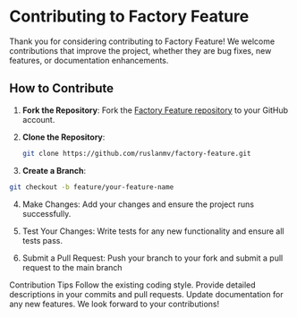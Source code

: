 # Contributing to Factory Feature

Thank you for considering contributing to Factory Feature! We welcome contributions that improve the project, whether they are bug fixes, new features, or documentation enhancements.

## How to Contribute

1. **Fork the Repository**: Fork the [Factory Feature repository](https://github.com/ruslanmv/factory-feature) to your GitHub account.

2. **Clone the Repository**:
   ```bash
   git clone https://github.com/ruslanmv/factory-feature.git
    ```
3. **Create a Branch**:

```bash
git checkout -b feature/your-feature-name
```
4. Make Changes: Add your changes and ensure the project runs successfully.

5. Test Your Changes: Write tests for any new functionality and ensure all tests pass.

6. Submit a Pull Request: Push your branch to your fork and submit a pull request to the main branch

Contribution Tips
Follow the existing coding style.
Provide detailed descriptions in your commits and pull requests.
Update documentation for any new features.
We look forward to your contributions!



